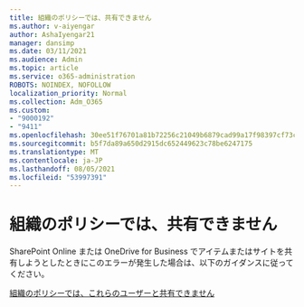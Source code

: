```yaml
---
title: 組織のポリシーでは、共有できません
ms.author: v-aiyengar
author: AshaIyengar21
manager: dansimp
ms.date: 03/11/2021
ms.audience: Admin
ms.topic: article
ms.service: o365-administration
ROBOTS: NOINDEX, NOFOLLOW
localization_priority: Normal
ms.collection: Adm_O365
ms.custom:
- "9000192"
- "9411"
ms.openlocfilehash: 30ee51f76701a81b72256c21049b6879cad99a17f98397cf73c8ce85d910867f
ms.sourcegitcommit: b5f7da89a650d2915dc652449623c78be6247175
ms.translationtype: MT
ms.contentlocale: ja-JP
ms.lasthandoff: 08/05/2021
ms.locfileid: "53997391"
---
```

# <a name="your-organizations-policies-do-not-allow-you-to-share"></a>組織のポリシーでは、共有できません

SharePoint Online または OneDrive for Business でアイテムまたはサイトを共有しようとしたときにこのエラーが発生した場合は、以下のガイダンスに従ってください。
 
[組織のポリシーでは、これらのユーザーと共有できません](https://docs.microsoft.com/sharepoint/troubleshoot/sharing-and-permissions/organization-policies-do-not-allow-you-to-share-with-users-error)